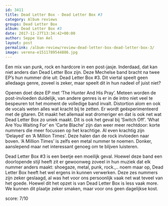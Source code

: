 ```yaml
---
id: 3411
title: Dead Letter Box - Dead Letter Box #3
category: Album reviews
groups: Dead Letter Box
album: Dead Letter Box #3
date: 2017-11-27T13:34:42+00:00
author: Seppe Van Ael
layout: post
permalink: /album-review/review-dead-letter-box-dead-letter-box-3/
image: verena-e1511789544886.jpg
---
```

Een mix van punk, rock en hardcore in een post-jasje. Inderdaad, dat kan niet anders dan Dead Letter Box zijn. Deze Mechelse band bracht na twee EP’s hun nummer drie uit: Dead Letter Box #3. Dit viertal speelt geen alledaags genre, zoveel is zeker, maar speelt dit in hun nadeel of juist niet?

Openen doet deze EP met ‘The Hunter And His Pray’. Meteen worden de post-invloeden duidelijk, van andere genres is er in de intro niet veel te bespeuren tot het moment de volledige band invalt. Distortion alom en ook de vocals weten alles wat kracht bij te zetten. Er wordt geëxperimenteerd met de gitaren. Dit maakt het allemaal wat dromeriger en dat is ook net wat Dead Letter Box zo uniek maakt. Dit is ook het geval bij ‘Switch Off’. ‘What Are You Waiting For’ en ‘Carte Blache’ zijn dan weer meer rechtdoor: korte nummers die meer focussen op het krachtige. Al even krachtig zijn ‘Delayed’ en ‘A Million Times’. Deze halen dan de rock invloeden naar boven. ‘A Million Times’ is zelfs een metal nummer te noemen. Donker, aanslepend maar net interessant genoeg om te blijven luisteren.

Dead Letter Box #3 is een beetje een moeilijk geval. Hoewel deze band een doorlopende stijl heeft zit er gewoonweg zoveel in hun muziek dat elk nummer anders maakt: shoegaze, metal, punk, rock.,.. noem maar op, Dead Letter Box heeft het wel ergens in kunnen verwerken. Deze zes nummers zijn zeker geslaagd, al was het voor ons persoonlijk vaak net wat teveel van het goede. Hoewel dit het opzet is van Dead Letter Box is less vaak more. We kunnen dit plaatje zeker smaken, maar voor ons geen dagelijkse kost.

score: 7/10

&nbsp;